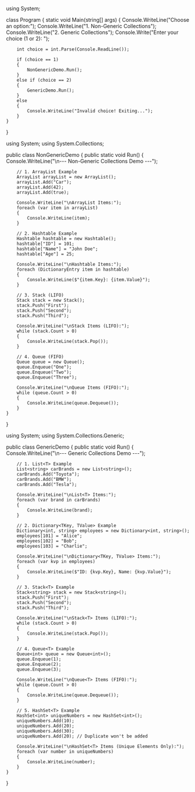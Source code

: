 using System;

class Program
{
    static void Main(string[] args)
    {
        Console.WriteLine("Choose an option:");
        Console.WriteLine("1. Non-Generic Collections");
        Console.WriteLine("2. Generic Collections");
        Console.Write("Enter your choice (1 or 2): ");
        
        int choice = int.Parse(Console.ReadLine());

        if (choice == 1)
        {
            NonGenericDemo.Run();
        }
        else if (choice == 2)
        {
            GenericDemo.Run();
        }
        else
        {
            Console.WriteLine("Invalid choice! Exiting...");
        }
    }
}

using System;
using System.Collections;

public class NonGenericDemo
{
    public static void Run()
    {
        Console.WriteLine("\n--- Non-Generic Collections Demo ---");

        // 1. ArrayList Example
        ArrayList arrayList = new ArrayList();
        arrayList.Add("Car");
        arrayList.Add(42);
        arrayList.Add(true);

        Console.WriteLine("\nArrayList Items:");
        foreach (var item in arrayList)
        {
            Console.WriteLine(item);
        }

        // 2. Hashtable Example
        Hashtable hashtable = new Hashtable();
        hashtable["ID"] = 101;
        hashtable["Name"] = "John Doe";
        hashtable["Age"] = 25;

        Console.WriteLine("\nHashtable Items:");
        foreach (DictionaryEntry item in hashtable)
        {
            Console.WriteLine($"{item.Key}: {item.Value}");
        }

        // 3. Stack (LIFO)
        Stack stack = new Stack();
        stack.Push("First");
        stack.Push("Second");
        stack.Push("Third");

        Console.WriteLine("\nStack Items (LIFO):");
        while (stack.Count > 0)
        {
            Console.WriteLine(stack.Pop());
        }

        // 4. Queue (FIFO)
        Queue queue = new Queue();
        queue.Enqueue("One");
        queue.Enqueue("Two");
        queue.Enqueue("Three");

        Console.WriteLine("\nQueue Items (FIFO):");
        while (queue.Count > 0)
        {
            Console.WriteLine(queue.Dequeue());
        }
    }
}

using System;
using System.Collections.Generic;

public class GenericDemo
{
    public static void Run()
    {
        Console.WriteLine("\n--- Generic Collections Demo ---");

        // 1. List<T> Example
        List<string> carBrands = new List<string>();
        carBrands.Add("Toyota");
        carBrands.Add("BMW");
        carBrands.Add("Tesla");

        Console.WriteLine("\nList<T> Items:");
        foreach (var brand in carBrands)
        {
            Console.WriteLine(brand);
        }

        // 2. Dictionary<TKey, TValue> Example
        Dictionary<int, string> employees = new Dictionary<int, string>();
        employees[101] = "Alice";
        employees[102] = "Bob";
        employees[103] = "Charlie";

        Console.WriteLine("\nDictionary<TKey, TValue> Items:");
        foreach (var kvp in employees)
        {
            Console.WriteLine($"ID: {kvp.Key}, Name: {kvp.Value}");
        }

        // 3. Stack<T> Example
        Stack<string> stack = new Stack<string>();
        stack.Push("First");
        stack.Push("Second");
        stack.Push("Third");

        Console.WriteLine("\nStack<T> Items (LIFO):");
        while (stack.Count > 0)
        {
            Console.WriteLine(stack.Pop());
        }

        // 4. Queue<T> Example
        Queue<int> queue = new Queue<int>();
        queue.Enqueue(1);
        queue.Enqueue(2);
        queue.Enqueue(3);

        Console.WriteLine("\nQueue<T> Items (FIFO):");
        while (queue.Count > 0)
        {
            Console.WriteLine(queue.Dequeue());
        }

        // 5. HashSet<T> Example
        HashSet<int> uniqueNumbers = new HashSet<int>();
        uniqueNumbers.Add(10);
        uniqueNumbers.Add(20);
        uniqueNumbers.Add(30);
        uniqueNumbers.Add(20); // Duplicate won't be added

        Console.WriteLine("\nHashSet<T> Items (Unique Elements Only):");
        foreach (var number in uniqueNumbers)
        {
            Console.WriteLine(number);
        }
    }
}
